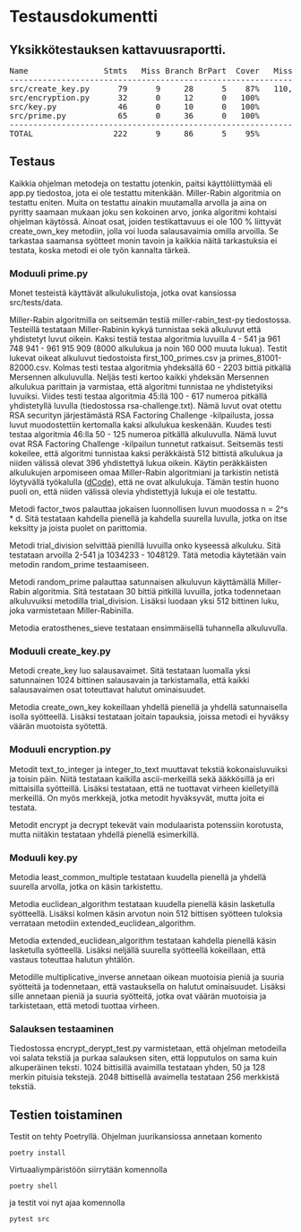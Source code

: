 # Testausdokumentti

## Yksikkötestauksen kattavuusraportti.

<pre>
Name                Stmts   Miss Branch BrPart  Cover   Missing
---------------------------------------------------------------
src/create_key.py      79      9     28      5    87%   110, 124-125, 127-128, 142-143, 147-151
src/encryption.py      32      0     12      0   100%
src/key.py             46      0     10      0   100%
src/prime.py           65      0     36      0   100%
---------------------------------------------------------------
TOTAL                 222      9     86      5    95%
</pre>


## Testaus

Kaikkia ohjelman metodeja on testattu jotenkin, paitsi käyttöliittymää eli app.py tiedostoa, jota ei ole testattu mitenkään. Miller-Rabin algoritmia on testattu eniten. Muita on testattu ainakin muutamalla arvolla ja aina on pyritty saamaan mukaan joku sen kokoinen arvo, jonka algoritmi kohtaisi ohjelman käytössä. Ainoat osat, joiden testikattavuus ei ole 100 % liittyvät create_own_key metodiin, jolla voi luoda salausavaimia omilla arvoilla. Se tarkastaa saamansa syötteet monin tavoin ja kaikkia näitä tarkastuksia ei testata, koska metodi ei ole työn kannalta tärkeä.

### Moduuli prime.py

Monet testeistä käyttävät alkulukulistoja, jotka ovat kansiossa src/tests/data.

Miller-Rabin algoritmilla on seitsemän testiä miller-rabin_test-py tiedostossa. Testeillä testataan Miller-Rabinin kykyä tunnistaa sekä alkuluvut että yhdistetyt luvut oikein. Kaksi testiä testaa algoritmia luvuilla 4 - 541 ja 961 748 941 - 961 915 909 (8000 alkulukua ja noin 160 000 muuta lukua). Testit lukevat oikeat alkuluvut tiedostoista first_100_primes.csv ja primes_81001-82000.csv. Kolmas testi testaa algoritmia yhdeksällä 60 - 2203 bittiä pitkällä Mersennen alkuluvulla. Neljäs testi kertoo kaikki yhdeksän Mersennen alkulukua parittain ja varmistaa, että algoritmi tunnistaa ne yhdistetyiksi luvuiksi. Viides testi testaa algoritmia 45:llä 100 - 617 numeroa pitkällä yhdistetyllä luvulla (tiedostossa rsa-challenge.txt). Nämä luvut ovat otettu RSA securityn järjestämästä RSA Factoring Challenge -kilpailusta, jossa luvut muodostettiin kertomalla kaksi alkulukua keskenään. Kuudes testi testaa algoritmia 46:lla 50 - 125 numeroa pitkällä alkuluvulla. Nämä luvut ovat RSA Factoring Challenge -kilpailun tunnetut ratkaisut. Seitsemäs testi kokeilee, että algoritmi tunnistaa kaksi peräkkäistä 512 bittistä alkulukua ja niiden välissä olevat 396 yhdistettyä lukua oikein. Käytin peräkkäisten alkulukujen arpomiseen omaa Miller-Rabin algoritmiani ja tarkistin netistä löytyvällä työkalulla ([dCode](https://www.dcode.fr/primality-test)), että ne ovat alkulukuja. Tämän testin huono puoli on, että niiden välissä olevia yhdistettyjä lukuja ei ole testattu.

Metodi factor_twos palauttaa jokaisen luonnollisen luvun muodossa n = 2^s * d. Sitä testataan kahdella pienellä ja kahdella suurella luvulla, jotka on itse keksitty ja joista puolet on parittomia. 

Metodi trial_division selvittää pienillä luvuilla onko kyseessä alkuluku. Sitä testataan arvoilla 2-541 ja 1034233 - 1048129. Tätä metodia käytetään vain metodin random_prime testaamiseen.

Metodi random_prime palauttaa satunnaisen alkuluvun käyttämällä Miller-Rabin algoritmia. Sitä testataan 30 bittiä pitkillä luvuilla, jotka todennetaan alkuluvuiksi metodilla trial_division. Lisäksi luodaan yksi 512 bittinen luku, joka varmistetaan Miller-Rabinilla.

Metodia eratosthenes_sieve testataan ensimmäisellä tuhannella alkuluvulla. 

### Moduuli create_key.py

Metodi create_key luo salausavaimet. Sitä testataan luomalla yksi satunnainen 1024 bittinen salausavain ja tarkistamalla, että kaikki salausavaimen osat toteuttavat halutut ominaisuudet.

Metodia create_own_key kokeillaan yhdellä pienellä ja yhdellä satunnaisella isolla syötteellä. Lisäksi testataan joitain tapauksia, joissa metodi ei hyväksy väärän muotoista syötettä.

### Moduuli encryption.py

Metodit text_to_integer ja integer_to_text muuttavat tekstiä kokonaisluvuiksi ja toisin päin. Niitä testataan kaikilla ascii-merkeillä sekä ääkkösillä ja eri mittaisilla syötteillä. Lisäksi testataan, että ne tuottavat virheen kielletyillä merkeillä. On myös merkkejä, jotka metodit hyväksyvät, mutta joita ei testata.

Metodit encrypt ja decrypt tekevät vain modulaarista potenssiin korotusta, mutta niitäkin testataan yhdellä pienellä esimerkillä.

### Moduuli key.py

Metodia least_common_multiple testataan kuudella pienellä ja yhdellä suurella arvolla, jotka on käsin tarkistettu.

Metodia euclidean_algorithm testataan kuudella pienellä käsin lasketulla syötteellä. Lisäksi kolmen käsin arvotun noin 512 bittisen syötteen tuloksia verrataan metodiin extended_euclidean_algorithm.

Metodia extended_euclidean_algorithm testataan kahdella pienellä käsin lasketulla syötteellä. Lisäksi neljällä suurella syötteellä kokeillaan, että vastaus toteuttaa halutun yhtälön.

Metodille multiplicative_inverse annetaan oikean muotoisia pieniä ja suuria syötteitä ja todennetaan, että vastauksella on halutut ominaisuudet. Lisäksi sille annetaan pieniä ja suuria syötteitä, jotka ovat väärän muotoisia ja tarkistetaan, että metodi tuottaa virheen. 

### Salauksen testaaminen

Tiedostossa encrypt_derypt_test.py varmistetaan, että ohjelman metodeilla voi salata tekstiä ja purkaa salauksen siten, että lopputulos on sama kuin alkuperäinen teksti. 1024 bittisillä avaimilla testataan yhden, 50 ja 128 merkin pituisia tekstejä. 2048 bittisellä avaimella testataan 256 merkkistä tekstiä.

## Testien toistaminen

Testit on tehty Poetryllä. Ohjelman juurikansiossa annetaan komento

`poetry install`

Virtuaaliympäristöön siirrytään komennolla 

`poetry shell`

ja testit voi nyt ajaa komennolla

`pytest src`
